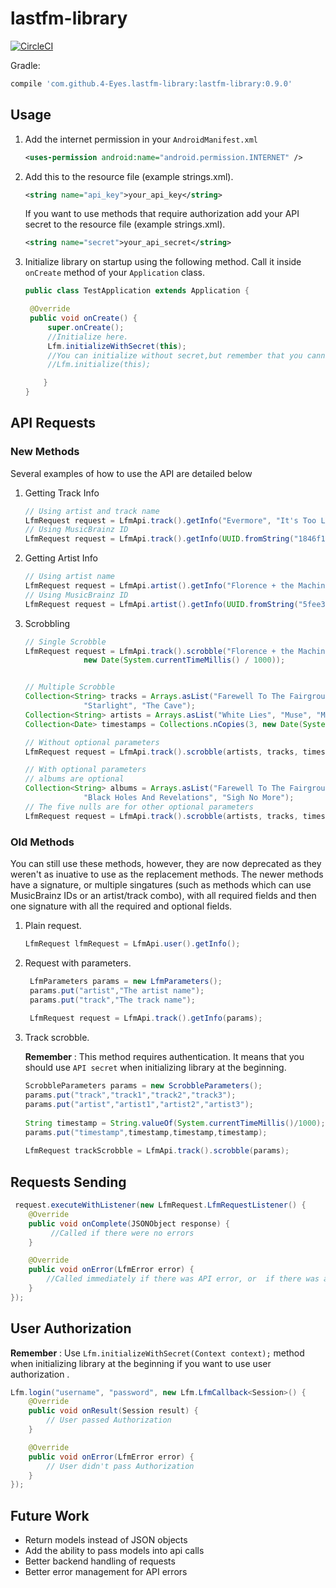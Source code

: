 # lastfm-library
[![CircleCI](https://circleci.com/gh/4-Eyes/lastfm-lib/tree/master.svg?style=shield)](https://circleci.com/gh/4-Eyes/lastfm-lib/tree/master)

Gradle:
```groovy
compile 'com.github.4-Eyes.lastfm-library:lastfm-library:0.9.0'
```
## Usage
1. Add the internet permission in your `AndroidManifest.xml`

   ```xml
   <uses-permission android:name="android.permission.INTERNET" /> 
   ```

2. Add this to the resource file (example strings.xml).

   ```xml
   <string name="api_key">your_api_key</string>
   ```
   If you want to use methods that require authorization add your API secret to the resource file (example strings.xml).
   ```xml
   <string name="secret">your_api_secret</string>
   ```
   
3. Initialize library on startup using the following method. Call it inside `onCreate` method of your `Application` class.
   ```java
   public class TestApplication extends Application {

    @Override
    public void onCreate() {
        super.onCreate();
        //Initialize here.
        Lfm.initializeWithSecret(this);
        //You can initialize without secret,but remember that you cannot use methods that require authentication.
        //Lfm.initialize(this);

       }
   }
   ```
   
## API Requests

### New Methods

Several examples of how to use the API are detailed below

1. Getting Track Info

   ```java
   // Using artist and track name
   LfmRequest request = LfmApi.track().getInfo("Evermore", "It's Too Late");
   // Using MusicBrainz ID
   LfmRequest request = LfmApi.track().getInfo(UUID.fromString("1846f14e-99ec-4f12-b35f-ae4454df314a"));
   ```
2. Getting Artist Info

   ```java
   // Using artist name
   LfmRequest request = LfmApi.artist().getInfo("Florence + the Machine");
   // Using MusicBrainz ID
   LfmRequest request = LfmApi.artist().getInfo(UUID.fromString("5fee3020-513b-48c2-b1f7-4681b01db0c6"));
   ```
3. Scrobbling

   ```java
   // Single Scrobble
   LfmRequest request = LfmApi.track().scrobble("Florence + the Machine", "Queen of Peace",
                new Date(System.currentTimeMillis() / 1000));


   // Multiple Scrobble
   Collection<String> tracks = Arrays.asList("Farewell To The Fairground (Single Mix)",
                "Starlight", "The Cave");
   Collection<String> artists = Arrays.asList("White Lies", "Muse", "Mumford & Sons");
   Collection<Date> timestamps = Collections.nCopies(3, new Date(System.currentTimeMillis() / 1000));
   
   // Without optional parameters
   LfmRequest request = LfmApi.track().scrobble(artists, tracks, timestamps);
   
   // With optional parameters
   // albums are optional
   Collection<String> albums = Arrays.asList("Farewell To The Fairground",
                "Black Holes And Revelations", "Sigh No More");
   // The five nulls are for other optional parameters
   LfmRequest request = LfmApi.track().scrobble(artists, tracks, timestamps, albums, null, null, null, null, null);
   ```

### Old Methods

You can still use these methods, however, they are now deprecated as they weren't as inuative to use as the replacement methods. The newer methods have a signature, or multiple singatures (such as methods which can use MusicBrainz IDs or an artist/track combo), with all required fields and then one signature with all the required and optional fields. 

1. Plain request.

   ```java
   LfmRequest lfmRequest = LfmApi.user().getInfo();
    ```
2. Request with parameters.

   ```java
    LfmParameters params = new LfmParameters();
    params.put("artist","The artist name");
    params.put("track","The track name");
        
    LfmRequest request = LfmApi.track().getInfo(params);
   ```
3. Track scrobble.
   
   **Remember** : This method requires authentication.
   It means that you should use `API secret` when initializing library at the beginning.
   ```java
   ScrobbleParameters params = new ScrobbleParameters();
   params.put("track","track1","track2","track3");
   params.put("artist","artist1","artist2","artist3");
        
   String timestamp = String.valueOf(System.currentTimeMillis()/1000);
   params.put("timestamp",timestamp,timestamp,timestamp);
        
   LfmRequest trackScrobble = LfmApi.track().scrobble(params);
   ```
## Requests Sending
```java
 request.executeWithListener(new LfmRequest.LfmRequestListener() {
    @Override
    public void onComplete(JSONObject response) {
         //Called if there were no errors
    }

    @Override
    public void onError(LfmError error) {
        //Called immediately if there was API error, or  if there was an HTTP error
    }
});
```
## User Authorization
**Remember** : Use `Lfm.initializeWithSecret(Context context);` method when initializing library at the beginning if you want to use user authorization .
```java
Lfm.login("username", "password", new Lfm.LfmCallback<Session>() {
    @Override
    public void onResult(Session result) {
        // User passed Authorization      
    }

    @Override
    public void onError(LfmError error) {
        // User didn't pass Authorization
    }
});
```

## Future Work
- Return models instead of JSON objects
- Add the ability to pass models into api calls
- Better backend handling of requests
- Better error management for API errors
